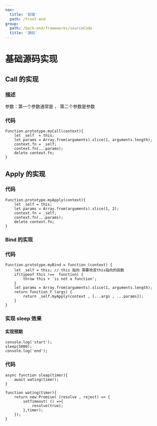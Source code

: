 ```yaml
---
nav:
  title: '前端'
  path: /front-end
group:
  path: /back-end/frameworks/sourceCode
  title: '源码'
---
```


# 基础源码实现

## Call 的实现

### 描述

参数：第一个参数通常是 ， 第二个参数是参数

### 代码

    Function.prototype.myCall(context){
        let _self  = this;
        let params = Array.from(arguments).slice(1, arguments.length);
        context.fn = _self;
        context.fn(...params);
        delete context.fn;
    }

## Apply 的实现

### 代码

    Function.prototype.myApply(context){
        let _self = this;
        let params = Array.from(arguments).slice(1, 2);
        context.fn = _self;
        context.fn(...params);
        delete context.fn;
    }

### Bind 的实现

### 代码

    Function.prototype.myBind = function (context) {
        let _self = this; // this 指向 需要改变this指向的函数
        if(typeof this !==  function) {
            throw this + 'is not a function';
        }
        let params = Array.from(arguments).slice(1, arguments.length);
        return function F (args) {
            return _self.myApply(context , [...args , ...params]);
        }
    }

### 实现 sleep 效果

#### 实现预期

    console.log('start');
    sleep(5000);
    console.log('end');

### 代码

    async function sleap(timer){
        await wating(timer);
    }

    function wating(timer){
        return new Promise( (resolve , reject) => {
            setTimeout( () =>{
                resolve(true);
            },timer);
        });
    }
